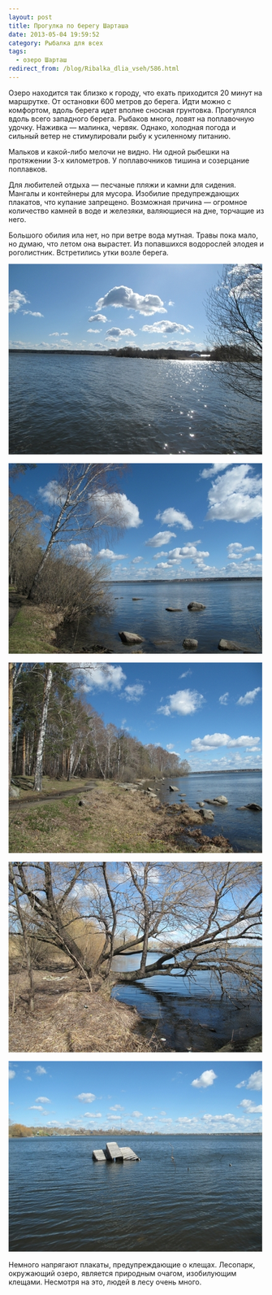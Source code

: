 ```yaml
---
layout: post
title: Прогулка по берегу Шарташа
date: 2013-05-04 19:59:52
category: Рыбалка для всех
tags:
  - озеро Шарташ
redirect_from: /blog/Ribalka_dlia_vseh/586.html
---
```

Озеро находится так близко к городу, что ехать приходится 20 минут на
маршрутке. От остановки 600 метров до берега. Идти можно с комфортом,
вдоль берега идет вполне сносная грунтовка. Прогулялся вдоль всего
западного берега. Рыбаков много, ловят на поплавочную удочку. Наживка —
малинка, червяк. Однако, холодная погода и сильный ветер не
стимулировали рыбу к усиленному питанию.

Мальков и какой-либо мелочи не видно. Ни одной рыбешки на протяжении 3-х
километров. У поплавочников тишина и созерцание поплавков.

Для любителей отдыха — песчаные пляжи и камни для сидения. Мангалы и
контейнеры для мусора. Изобилие предупреждающих плакатов, что купание
запрещено. Возможная причина — огромное количество камней в воде и
железяки, валяющиеся на дне, торчащие из него.

Большого обилия ила нет, но при ветре вода мутная. Травы пока мало, но
думаю, что летом она вырастет. Из попавшихся водорослей элодея и
роголистник. Встретились утки возле берега.

![](/uploads/images/00/00/01/2013/05/04/b80ff6.jpg)

![](/uploads/images/00/00/01/2013/05/04/74ec3d.jpg)

![](/uploads/images/00/00/01/2013/05/04/2f2663.jpg)

![](/uploads/images/00/00/01/2013/05/04/181289.jpg)

![](/uploads/images/00/00/01/2013/05/04/efc9d3.jpg)

Немного напрягают плакаты, предупреждающие о клещах. Лесопарк,
окружающий озеро, является природным очагом, изобилующим клещами.
Несмотря на это, людей в лесу очень много.
